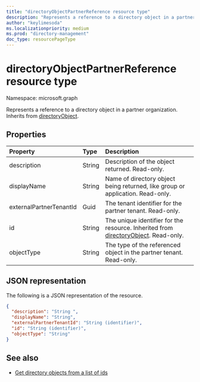 ```yaml
---
title: "directoryObjectPartnerReference resource type"
description: "Represents a reference to a directory object in a partner tenant. Inherits from directoryObject."
author: "keylimesoda"
ms.localizationpriority: medium
ms.prod: "directory-management"
doc_type: resourcePageType
---
```


# directoryObjectPartnerReference resource type

Namespace: microsoft.graph

Represents a reference to a directory object in a partner organization. Inherits from [directoryObject](/graph/api/resources/directoryobject?view=graph-rest-v1.0).

## Properties

| Property | Type | Description |
|:---------------|:--------|:----------|
|description|String| Description of the object returned. Read-only. |
|displayName|String| Name of directory object being returned, like group or application. Read-only. |
|externalPartnerTenantId|Guid| The tenant identifier for the partner tenant. Read-only. |
|id|String| The unique identifier for the resource. Inherited from [directoryObject](/graph/api/resources/directoryobject?view=graph-rest-v1.0). Read-only. |
|objectType|String| The type of the referenced object in the partner tenant. Read-only. |

## JSON representation

The following is a JSON representation of the resource.

<!-- {
  "blockType": "resource",
  "keyProperty": "id",
  "@odata.type": "microsoft.graph.directoryObjectPartnerReference"
}-->

```json
{
  "description": "String ",
  "displayName": "String",
  "externalPartnerTenantId": "String (identifier)",
  "id": "String (identifier)",
  "objectType": "String"
}
```

## See also

- [Get directory objects from a list of ids](../api/directoryobject-getbyids.md)

<!-- uuid: fbec8cd7-cfe4-431d-87fc-d102cd2841a4
2018-12-06 02:01:30 UTC -->
<!--
{
  "type": "#page.annotation",
  "description": "directoryObjectPartnerReference resource",
  "keywords": "",
  "section": "documentation",
  "tocPath": "",
  "suppressions": []
}
-->
